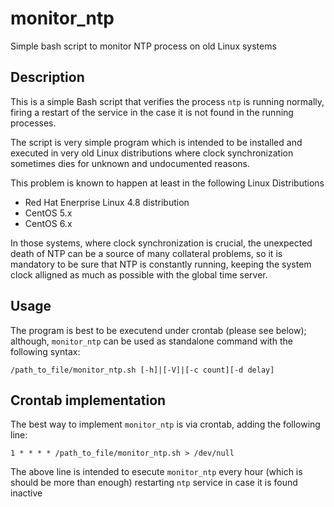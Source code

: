 # monitor_ntp
Simple bash script to monitor NTP process on old Linux systems
## Description

This is a simple Bash script that verifies the process `ntp` is running normally, firing a restart of the service in the case it is not found in the running processes.

The script is very simple program which is intended to be installed and executed in very old Linux distributions where clock synchronization sometimes dies for unknown and undocumented reasons. 

This problem is known to happen at least in the following Linux Distributions

 * Red Hat Enerprise Linux 4.8 distribution 
 * CentOS 5.x
 * CentOS 6.x

In those systems, where clock synchronization is crucial, the unexpected death of NTP can be a source of many collateral problems, so it is mandatory to be sure that NTP is constantly running, keeping the system clock alligned as much as possible with the global time server.

## Usage

The program is best to be executend under crontab (please see below); although, `monitor_ntp` can be used as standalone command with the following syntax:

```
/path_to_file/monitor_ntp.sh [-h]|[-V]|[-c count][-d delay]
``` 

## Crontab implementation

The best way to implement `monitor_ntp` is via crontab, adding the following line:

```
1 * * * * /path_to_file/monitor_ntp.sh > /dev/null
```

The above line is intended to esecute `monitor_ntp` every hour (which is should be more than enough) restarting `ntp` service in case it is found inactive

